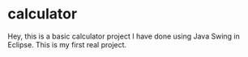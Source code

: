 # calculator

Hey, this is a basic calculator project I have done using Java Swing in Eclipse. This is my first real project.
